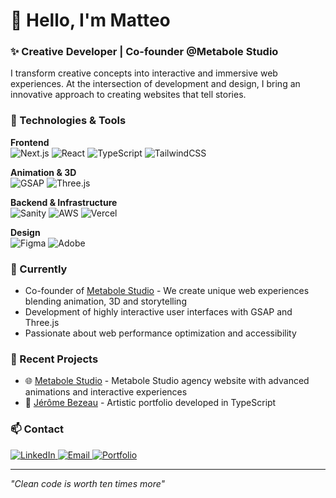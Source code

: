 # 👋 Hello, I'm Matteo

### ✨ Creative Developer | Co-founder @Metabole Studio

I transform creative concepts into interactive and immersive web experiences. At the intersection of development and design, I bring an innovative approach to creating websites that tell stories.

### 🚀 Technologies & Tools

**Frontend**  
![Next.js](https://img.shields.io/badge/-Next.js-000000?style=for-the-badge&logo=next.js&logoColor=white)
![React](https://img.shields.io/badge/-React-61DAFB?style=for-the-badge&logo=react&logoColor=black)
![TypeScript](https://img.shields.io/badge/-TypeScript-3178C6?style=for-the-badge&logo=typescript&logoColor=white)
![TailwindCSS](https://img.shields.io/badge/-TailwindCSS-38B2AC?style=for-the-badge&logo=tailwind-css&logoColor=white)

**Animation & 3D**  
![GSAP](https://img.shields.io/badge/-GSAP-88CE02?style=for-the-badge&logo=greensock&logoColor=black)
![Three.js](https://img.shields.io/badge/-Three.js-000000?style=for-the-badge&logo=three.js&logoColor=white)

**Backend & Infrastructure**  
![Sanity](https://img.shields.io/badge/-Sanity-F03E2F?style=for-the-badge&logo=sanity&logoColor=white)
![AWS](https://img.shields.io/badge/-AWS-FF9900?style=for-the-badge&logo=amazon-aws&logoColor=white)
![Vercel](https://img.shields.io/badge/-Vercel-000000?style=for-the-badge&logo=vercel&logoColor=white)

**Design**  
![Figma](https://img.shields.io/badge/-Figma-F24E1E?style=for-the-badge&logo=figma&logoColor=white)
![Adobe](https://img.shields.io/badge/-Adobe-FF0000?style=for-the-badge&logo=adobe&logoColor=white)

### 🔭 Currently

- Co-founder of [Metabole Studio](https://metabole.studio) - We create unique web experiences blending animation, 3D and storytelling
- Development of highly interactive user interfaces with GSAP and Three.js
- Passionate about web performance optimization and accessibility

### 💼 Recent Projects

- 🌐 [Metabole Studio](https://metabole.studio/) - Metabole Studio agency website with advanced animations and interactive experiences
- 🎨 [Jérôme Bezeau](https://jeromebezeau.com/) - Artistic portfolio developed in TypeScript

### 📫 Contact

<a href="https://www.linkedin.com/in/matteo-courquin/">
  <img src="https://img.shields.io/badge/-LinkedIn-0A66C2?style=for-the-badge&logo=linkedin&logoColor=white" alt="LinkedIn" />
</a>
<a href="mailto:contact@matteocourquin.com">
  <img src="https://img.shields.io/badge/-Email-EA4335?style=for-the-badge&logo=gmail&logoColor=white" alt="Email" />
</a>
<a href="https://matteocourquin.com">
  <img src="https://img.shields.io/badge/-Portfolio-000000?style=for-the-badge&logo=safari&logoColor=white" alt="Portfolio" />
</a>

---

*"Clean code is worth ten times more"*
